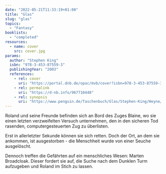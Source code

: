```yaml
---
date: "2022-05-21T11:33:19+01:00"
title: "Glas"
slug: "glas"
topics:
  - "Fantasy"
booklists:
  - "completed"
resources:
  - name: cover
    src: cover.jpg
params:
  author: "Stephen King"
  isbn: "978-3-453-87559-3"
  publishingYear: "2003"
  references:
    - rel: cover
      uri: "https://portal.dnb.de/opac/mvb/cover?isbn=978-3-453-87559-3"
    - rel: permalink
      uri: "https://d-nb.info/967710448"
    - rel: synopsis
      uri: "https://www.penguin.de/Taschenbuch/Glas/Stephen-King/Heyne/e168760.rhd"
---
```

Roland und seine Freunde befinden sich an Bord des Zuges Blaine, wo sie einen 
letzten verzweifelten Versuch unternehmen, den in den sicheren Tod rasenden, 
computergesteuerten Zug zu überlisten.

Erst in allerletzter Sekunde können sie sich retten. Doch der Ort, an dem sie 
ankommen, ist ausgestorben - die Menschheit wurde von einer Seuche ausgelöscht.

Dennoch treffen die Gefährten auf ein menschliches Wesen: Marten Broadcloak. 
Dieser fordert sie auf, die Suche nach dem Dunklen Turm aufzugeben und Roland im 
Stich zu lassen.